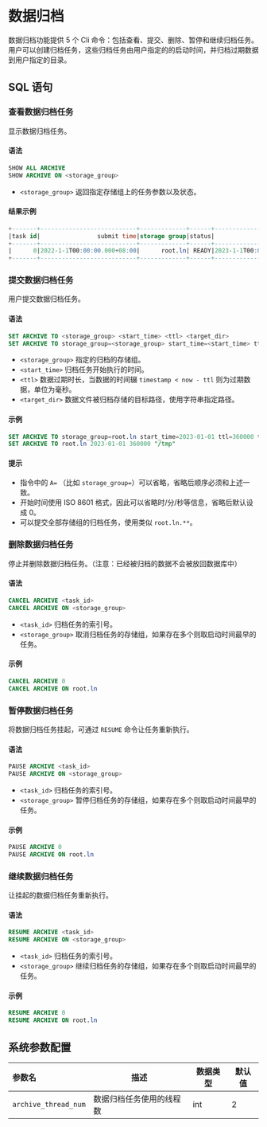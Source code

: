 <!--

    Licensed to the Apache Software Foundation (ASF) under one
    or more contributor license agreements.  See the NOTICE file
    distributed with this work for additional information
    regarding copyright ownership.  The ASF licenses this file
    to you under the Apache License, Version 2.0 (the
    "License"); you may not use this file except in compliance
    with the License.  You may obtain a copy of the License at

        http://www.apache.org/licenses/LICENSE-2.0

    Unless required by applicable law or agreed to in writing,
    software distributed under the License is distributed on an
    "AS IS" BASIS, WITHOUT WARRANTIES OR CONDITIONS OF ANY
    KIND, either express or implied.  See the License for the
    specific language governing permissions and limitations
    under the License.

-->

# 数据归档

数据归档功能提供 5 个 Cli 命令：包括查看、提交、删除、暂停和继续归档任务。
用户可以创建归档任务，这些归档任务由用户指定的的启动时间，并归档过期数据到用户指定的目录。

## SQL 语句

### 查看数据归档任务

显示数据归档任务。

#### 语法

```sql
SHOW ALL ARCHIVE
SHOW ARCHIVE ON <storage_group>
```

- `<storage_group>` 返回指定存储组上的任务参数以及状态。

#### 结果示例

```sql
+-------+---------------------------+-------------+------+---------------------------+---------------+----------------+
|task id|                submit time|storage group|status|                 start time|expire time(ms)|target directory|
+-------+---------------------------+-------------+------+---------------------------+---------------+----------------+
|      0|2022-1-1T00:00:00.000+08:00|      root.ln| READY|2023-1-1T00:00:00.000+08:00|         360000|            /tmp|
+-------+---------------------------+-------------+------+---------------------------+---------------+----------------+
```

### 提交数据归档任务

用户提交数据归档任务。

#### 语法

```sql
SET ARCHIVE TO <storage_group> <start_time> <ttl> <target_dir>
SET ARCHIVE TO storage_group=<storage_group> start_time=<start_time> ttl=<ttl> target_dir=<target_dir>
```

- `<storage_group>` 指定的归档的存储组。
- `<start_time>` 归档任务开始执行的时间。
- `<ttl>` 数据过期时长，当数据的时间辍 `timestamp < now - ttl` 则为过期数据，单位为毫秒。
- `<target_dir>` 数据文件被归档存储的目标路径，使用字符串指定路径。

#### 示例

```sql
SET ARCHIVE TO storage_group=root.ln start_time=2023-01-01 ttl=360000 target_dir="/tmp"
SET ARCHIVE TO root.ln 2023-01-01 360000 "/tmp"
```

#### 提示

- 指令中的 `A=` （比如 `storage_group=`）可以省略，省略后顺序必须和上述一致。
- 开始时间使用 ISO 8601 格式，因此可以省略时/分/秒等信息，省略后默认设成 0。
- 可以提交全部存储组的归档任务，使用类似 `root.ln.**`。

### 删除数据归档任务

停止并删除数据归档任务。（注意：已经被归档的数据不会被放回数据库中）

#### 语法

```sql
CANCEL ARCHIVE <task_id>
CANCEL ARCHIVE ON <storage_group>
```

- `<task_id>` 归档任务的索引号。
- `<storage_group>` 取消归档任务的存储组，如果存在多个则取启动时间最早的任务。

#### 示例

```sql
CANCEL ARCHIVE 0
CANCEL ARCHIVE ON root.ln
```

### 暂停数据归档任务

将数据归档任务挂起，可通过 `RESUME` 命令让任务重新执行。

#### 语法

```sql
PAUSE ARCHIVE <task_id>
PAUSE ARCHIVE ON <storage_group>
```

- `<task_id>` 归档任务的索引号。
- `<storage_group>` 暂停归档任务的存储组，如果存在多个则取启动时间最早的任务。

#### 示例

```sql
PAUSE ARCHIVE 0
PAUSE ARCHIVE ON root.ln
```

### 继续数据归档任务

让挂起的数据归档任务重新执行。

#### 语法

```sql
RESUME ARCHIVE <task_id>
RESUME ARCHIVE ON <storage_group>
```

- `<task_id>` 归档任务的索引号。
- `<storage_group>` 继续归档任务的存储组，如果存在多个则取启动时间最早的任务。

#### 示例

```sql
RESUME ARCHIVE 0
RESUME ARCHIVE ON root.ln
```

## 系统参数配置

| 参数名               | 描述                     | 数据类型 | 默认值 |
| :------------------- | ------------------------ | -------- | ------ |
| `archive_thread_num` | 数据归档任务使用的线程数 | int      | 2      |
